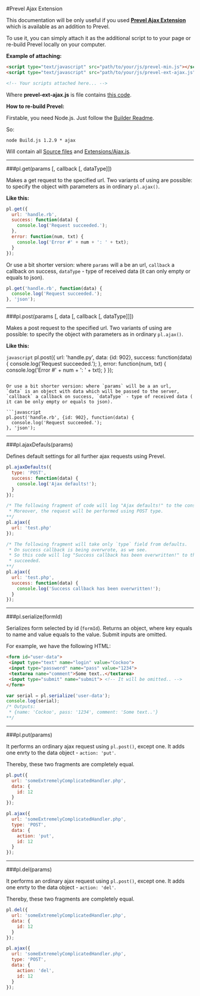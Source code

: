 #Prevel Ajax Extension

This documentation will be only useful if you used __[Prevel Ajax Extension](https://github.com/chernikovalexey/Prevel/blob/master/Extensions/Ajax.js)__
which is available as an addition to Prevel.

To use it, you can simply attach it as the additional script to to your page or re-build Prevel locally on your computer.

__Example of attaching:__

```html
<script type="text/javascript" src="path/to/your/js/prevel-min.js"></script>
<script type="text/javascript" src="path/to/your/js/prevel-ext-ajax.js"></script>

<!-- Your scripts attached here... -->
```

Where __prevel-ext-ajax.js__ is file contains [this code](https://github.com/chernikovalexey/Prevel/blob/master/Extensions/Ajax.js).

__How to re-build Prevel:__

Firstable, you need Node.js. Just follow the [Builder Readme](https://github.com/chernikovalexey/Prevel/blob/master/Builder/README.md).

So:

```
node Build.js 1.2.9 * ajax
```

Will contain all [Source files](https://github.com/chernikovalexey/Prevel/blob/master/Sources) and [Extensions/Ajax.js](https://github.com/chernikovalexey/Prevel/blob/master/Extensions/Ajax.js).

---

###pl.get(params [, callback [, dataType]])

Makes a get request to the specified url. Two variants of using are possible:
to specify the object with parameters as in ordinary `pl.ajax()`.

__Like this:__

```javascript
pl.get({
  url: 'handle.rb',
  success: function(data) {
    console.log('Request succeeded.');
  },
  error: function(num, txt) {
    console.log('Error #' + num + ': ' + txt);
  }
});
```

Or use a bit shorter version: where `params` will a be an url, 
`callback` a callback on success, `dataType` - 
type of received data (it can only empty or equals to json).

```javascript
pl.get('handle.rb', function(data) {
  console.log('Request succeeded.');
}, 'json');
```

---

###pl.post(params [, data [, callback [, dataType]]])

Makes a post request to the specified url. Two variants of using are possible:
to specify the object with parameters as in ordinary `pl.ajax()`.

__Like this:__

```javascript```
pl.post({
  url: 'handle.py',
  data: {id: 902},
  success: function(data) {
    console.log('Request succeeded.');
  },
  error: function(num, txt) {
    console.log('Error #' + num + ': ' + txt);
  }
});
```

Or use a bit shorter version: where `params` will be a an url,
`data` is an object with data which will be passed to the server,
`callback` a callback on success, `dataType` - type of received data (
it can be only empty or equals to json).

```javascript
pl.post('handle.rb', {id: 902}, function(data) {
  console.log('Request succeeded.');
}, 'json');
```

---

###pl.ajaxDefauls(params)

Defines default settings for all further ajax requests using Prevel.

```javascript
pl.ajaxDefaults({
  type: 'POST',
  success: function(data) {
    console.log('Ajax defaults!');
  }
});

/* The following fragment of code will log "Ajax defaults!" to the console on success. 
 * Moreover, the request will be performed using POST type.
**/
pl.ajax({
  url: 'test.php'
});

/* The following fragment will take only `type` field from defaults.
 * On success callback is being overwrote, as we see.
 * So this code will log "Success callback has been overwritten!" to the console, if 
 * succeeded.
**/
pl.ajax({
  url: 'test.php',
  success: function(data) {
    console.log('Success callback has been overwritten!');
  }
});
```

---

###pl.serialize(formId)

Serializes form selected by id (`formId`). Returns an object, where key equals to name and value equals to the value. Submit inputs are omitted.

For example, we have the following HTML:

```html
<form id="user-data">
 <input type="text" name="login" value="Cockoo">
 <input type="password" name="pass" value="1234">
 <textarea name="comment">Some text..</textarea>
 <input type="submit" name="submit"> <!-- It will be omitted.. -->
</form>
```

```javascript
var serial = pl.serialize('user-data');
console.log(serial);
/* Outputs:
 * {name: 'Cockoo', pass: '1234', comment: 'Some text..'}
**/
```

---

###pl.put(params)

It performs an ordinary ajax request using `pl.post()`, except one. It adds one enrty to the data object - `action: 'put'`.

Thereby, these two fragments are completely equal.

```javascript
pl.put({
  url: 'someExtremelyComplicatedHandler.php',
  data: {
    id: 12
  }
});
```

```javascript
pl.ajax({
  url: 'someExtremelyComplicatedHandler.php',
  type: 'POST',
  data: {
    action: 'put',
    id: 12
  }
});
```

---

###pl.del(params)

It performs an ordinary ajax request using `pl.post()`, except one. It adds one enrty to the data object - `action: 'del'`.

Thereby, these two fragments are completely equal.

```javascript
pl.del({
  url: 'someExtremelyComplicatedHandler.php',
  data: {
    id: 12
  }
});
```

```javascript
pl.ajax({
  url: 'someExtremelyComplicatedHandler.php',
  type: 'POST',
  data: {
    action: 'del',
    id: 12
  }
});
```